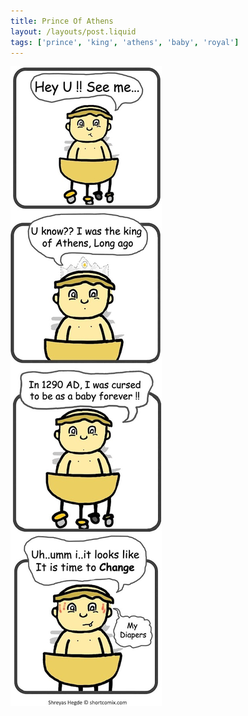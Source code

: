 ```yaml
---
title: Prince Of Athens
layout: /layouts/post.liquid
tags: ['prince', 'king', 'athens', 'baby', 'royal']
---
```


<img class="back comicimg" src="./comic.jpg" style="aspect-ratio:  0.24;" />